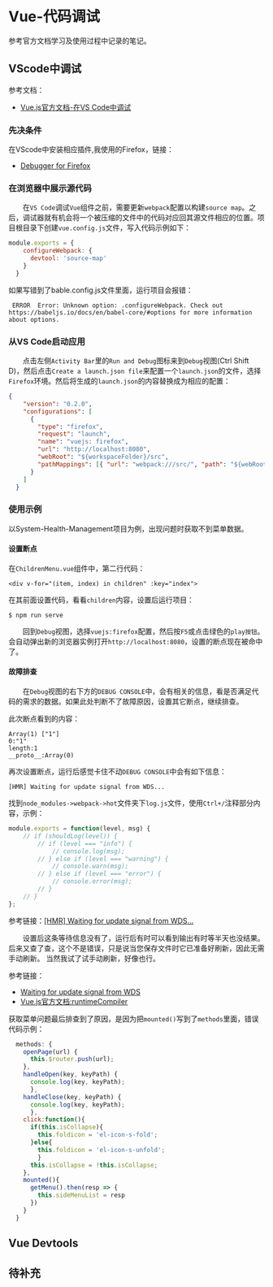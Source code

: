 # Vue-代码调试
参考官方文档学习及使用过程中记录的笔记。
## VScode中调试
参考文档：
- [Vue.js官方文档-在VS Code中调试](https://cn.vuejs.org/v2/cookbook/debugging-in-vscode.html)

### 先决条件
在VScode中安装相应插件,我使用的Firefox，链接：
- [Debugger for Firefox](https://marketplace.visualstudio.com/items?itemName=firefox-devtools.vscode-firefox-debug)

### 在浏览器中展示源代码
&#8195;&#8195;在`VS Code`调试`Vue`组件之前，需要更新`webpack`配置以构建`source map`。之后，调试器就有机会将一个被压缩的文件中的代码对应回其源文件相应的位置。项目根目录下创建`vue.config.js`文件，写入代码示例如下：
```js
module.exports = {
    configureWebpack: {
      devtool: 'source-map'
    }
  }
```
如果写错到了bable.config.js文件里面，运行项目会报错：
```
 ERROR  Error: Unknown option: .configureWebpack. Check out https://babeljs.io/docs/en/babel-core/#options for more information about options.
```
### 从VS Code启动应用
&#8195;&#8195;点击左侧`Activity Bar`里的`Run and Debug`图标来到`Debug`视图(Ctrl Shift D)，然后点击`Create a launch.json file`来配置一个`launch.json`的文件，选择`Firefox`环境。然后将生成的`launch.json`的内容替换成为相应的配置：
```json
{
    "version": "0.2.0",
    "configurations": [
      {
        "type": "firefox",
        "request": "launch",
        "name": "vuejs: firefox",
        "url": "http://localhost:8080",
        "webRoot": "${workspaceFolder}/src",
        "pathMappings": [{ "url": "webpack:///src/", "path": "${webRoot}/" }]
      }
    ]
  }
```
### 使用示例
以System-Health-Management项目为例，出现问题时获取不到菜单数据。
#### 设置断点
在`ChildrenMenu.vue`组件中，第二行代码：
```
<div v-for="(item, index) in children" :key="index">
```
在其前面设置代码，看看`children`内容，设置后运行项目：
```
$ npm run serve
```
&#8195;&#8195;回到`Debug`视图，选择`vuejs:firefox`配置，然后按`F5`或点击绿色的`play按钮`。会自动弹出新的浏览器实例打开`http://localhost:8080`，设置的断点现在被命中了。

#### 故障排查
&#8195;&#8195;在`Debug`视图的右下方的`DEBUG CONSOLE`中，会有相关的信息，看是否满足代码的需求的数据。如果此处判断不了故障原因，设置其它断点，继续排查。

此次断点看到的内容：
```
Array(1) ["1"]
0:"1"
length:1
__proto__:Array(0)
```
再次设置断点，运行后感觉卡住不动`DEBUG CONSOLE`中会有如下信息：
```
[HMR] Waiting for update signal from WDS...
```
找到`node_modules->webpack->hot`文件夹下`log.js`文件，使用`Ctrl+/`注释部分内容，示例：
```js
module.exports = function(level, msg) {
	// if (shouldLog(level)) {
		// if (level === "info") {
			// console.log(msg);
		// } else if (level === "warning") {
			// console.warn(msg);
		// } else if (level === "error") {
			// console.error(msg);
		// }
	// }
};
```
参考链接：[[HMR] Waiting for update signal from WDS…](https://stackoverflow.com/questions/59695102/reactjs-console-error-hmr-waiting-for-update-signal-from-wds)

&#8195;&#8195;设置后这条等待信息没有了，运行后有时可以看到输出有时等半天也没结果。后来又查了查，这个不是错误，只是说当您保存文件时它已准备好刷新，因此无需手动刷新。 当然我试了试手动刷新，好像也行。

参考链接：
- [Waiting for update signal from WDS](https://stackoverflow.com/questions/60192271/waiting-for-update-signal-from-wds)
- [Vue.js官方文档:runtimeCompiler](https://cli.vuejs.org/zh/config/#runtimecompiler)

获取菜单问题最后排查到了原因，是因为把`mounted()`写到了`methods`里面，错误代码示例：
```js
  methods: {
    openPage(url) {
      this.$router.push(url);
    }, 
    handleOpen(key, keyPath) {
      console.log(key, keyPath);
      },
    handleClose(key, keyPath) {
      console.log(key, keyPath);
      },
    click:function(){
      if(this.isCollapse){
        this.foldicon = 'el-icon-s-fold';
      }else{
        this.foldicon = 'el-icon-s-unfold';
        }
      this.isCollapse = !this.isCollapse;
    },
    mounted(){
      getMenu().then(resp => {
        this.sideMenuList = resp
      })
    }
  }
```

## Vue Devtools

## 待补充
